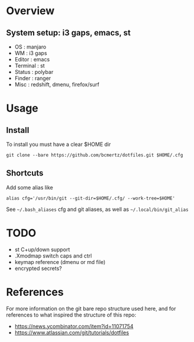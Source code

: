 # Overview

## System setup: i3 gaps, emacs, st

- OS : manjaro
- WM : i3 gaps
- Editor : emacs
- Terminal : st
- Status : polybar
- Finder : ranger
- Misc : redshift, dmenu, firefox/surf

# Usage

## Install

To install you must have a clear $HOME dir
```
git clone --bare https://github.com/bcmertz/dotfiles.git $HOME/.cfg
```

## Shortcuts

Add some alias like

```
alias cfg='/usr/bin/git --git-dir=$HOME/.cfg/ --work-tree=$HOME'
```

See `~/.bash_aliases` cfg and git aliases, as well as `~/.local/bin/git_alias`

# TODO
- st C+up/down support
- .Xmodmap switch caps and ctrl
- keymap reference (dmenu or md file)
- encrypted secrets?

# References

For more information on the git bare repo structure used here, and for references to what inspired the structure of this repo:

- https://news.ycombinator.com/item?id=11071754
- https://www.atlassian.com/git/tutorials/dotfiles


